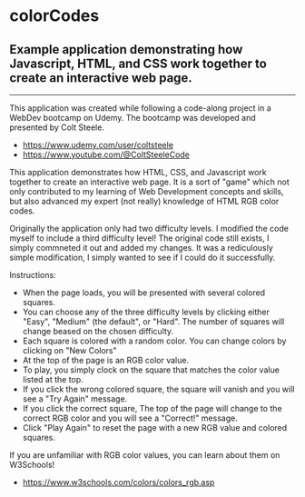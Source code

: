 # colorCodes
## Example application demonstrating how Javascript, HTML, and CSS work together to create an interactive web page.
***
This application was created while following a code-along project in a WebDev bootcamp on Udemy.
The bootcamp was developed and presented by Colt Steele.
- https://www.udemy.com/user/coltsteele
- https://www.youtube.com/@ColtSteeleCode 

This application demonstrates how HTML, CSS, and Javascript work together to create an interactive web page.
It is a sort of "game" which not only contributed to my learning of Web Development concepts and skills,
but also advanced my expert (not really) knowledge of HTML RGB color codes.

Originally the application only had two difficulty levels. I modified the code myself to include a third difficulty level!
The original code still exists, I simply commneted it out and added my changes.  It was a rediculously simple modification, I simply wanted to see if I could do it successfully.

Instructions:
- When the page loads, you will be presented with several colored squares.
- You can choose any of the three difficulty levels by clicking either "Easy", "Medium" (the default", or "Hard". The number of squares will change beased on the chosen difficulty.
- Each square is colored with a random color. You can change colors by clicking on "New Colors"
- At the top of the page is an RGB color value.
- To play, you simply clock on the square that matches the color value listed at the top.
- If you click the wrong colored square, the square will vanish and you will see a "Try Again" message.
- If you click the correct square, The top of the page will change to the correct RGB color and you will see a "Correct!" message.
- Click "Play Again" to reset the page with a new RGB value and colored squares.

If you are unfamiliar with RGB color values, you can learn about them on W3Schools!
* https://www.w3schools.com/colors/colors_rgb.asp
